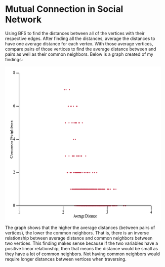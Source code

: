 # Mutual Connection in Social Network
Using BFS to find the distances between all of the vertices with their respective edges. After finding all the distances, average the distances to have one average distance for each vertex. With those average vertices, compare pairs of those vertices to find the average distance between and pairs as well as their common neighbors. Below is a graph created of my findings:

<img align="center" width="650" height="500" src=findings.png>

The graph shows that the higher the average distances (between pairs of vertices), the lower the common neighbors. That is, there is an inverse relationship between average distance and common neighbors between two vertices. This finding makes sense because if the two variables have a positive linear relationship, then that means the distance would be small as they have a lot of common neighbors. Not having common neighbors would require longer distances between vertices when traversing.
